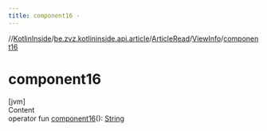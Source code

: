 ```yaml
---
title: component16 -
---
```

//[KotlinInside](../../../index.md)/[be.zvz.kotlininside.api.article](../../index.md)/[ArticleRead](../index.md)/[ViewInfo](index.md)/[component16](component16.md)



# component16  
[jvm]  
Content  
operator fun [component16](component16.md)(): [String](https://kotlinlang.org/api/latest/jvm/stdlib/kotlin/-string/index.html)  



